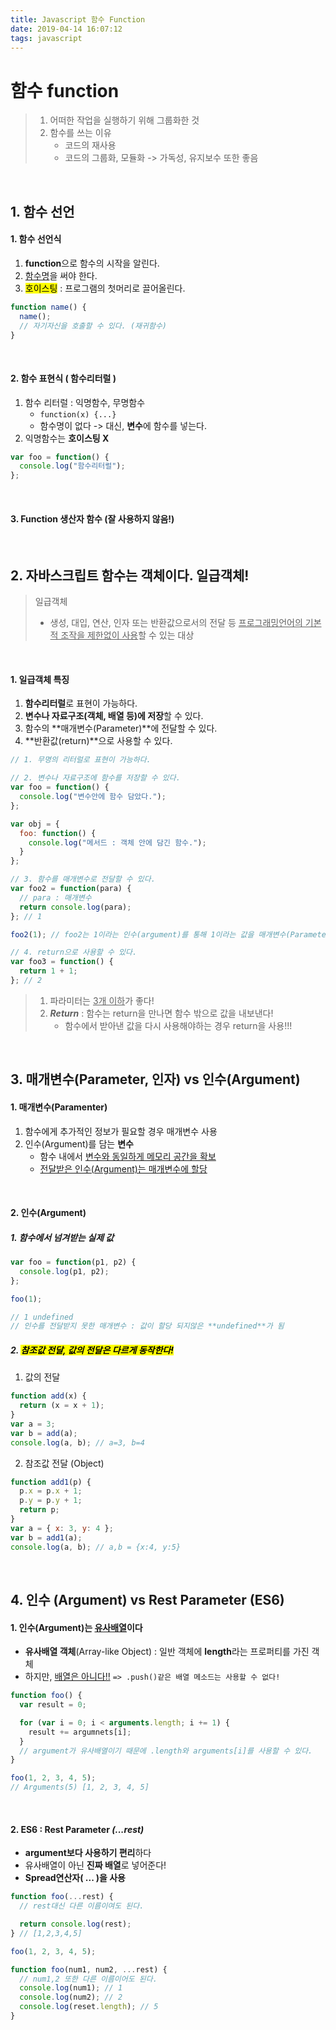 ```yaml
---
title: Javascript 함수 Function
date: 2019-04-14 16:07:12
tags: javascript
---
```


# 함수 function

> 1. 어떠한 작업을 실행하기 위해 그룹화한 것
> 2. 함수를 쓰는 이유
>    - 코드의 재사용
>    - 코드의 그룹화, 모듈화 -> 가독성, 유지보수 또한 좋음

<br>

## 1. 함수 선언

#### 1. 함수 선언식

1. **function**으로 함수의 시작을 알린다.
2. <u>함수명</u>을 써야 한다.
3. <mark>호이스팅</mark> : 프로그램의 첫머리로 끌어올린다.

```js
function name() {
  name();
  // 자기자신을 호출할 수 있다. (재귀함수)
}
```

<br>

#### 2. 함수 표현식 ( 함수리터럴 )

1. 함수 리터럴 : 익명함수, 무명함수 
   - `function(x) {...}`
   - 함수명이 없다 -> 대신, **변수**에 함수를 넣는다.
2. 익명함수는 **호이스팅 X**
```js
var foo = function() {
  console.log("함수리터럴");
};
```

<br>

#### 3. Function 생산자 함수 (잘 사용하지 않음!)

<br>

## 2. 자바스크립트 함수는 객체이다. 일급객체!

> 일급객체
>
> - 생성, 대입, 연산, 인자 또는 반환값으로서의 전달 등 <u>프로그래밍언어의 기본적 조작을 제한없이 사용</u>할 수 있는 대상

<br>

#### 1. 일급객체 특징

1. **함수리터럴**로 표현이 가능하다.
2. **변수나 자료구조(객체, 배열 등)에 저장**할 수 있다.
3. 함수의 **매개변수(Parameter)**에 전달할 수 있다.
4. **반환값(return)**으로 사용할 수 있다.

```js
// 1. 무명의 리터럴로 표현이 가능하다.

// 2. 변수나 자료구조에 함수를 저장할 수 있다.
var foo = function() {
  console.log("변수안에 함수 담았다.");
};

var obj = {
  foo: function() {
    console.log("메서드 : 객체 안에 담긴 함수.");
  }
};

// 3. 함수를 매개변수로 전달할 수 있다.
var foo2 = function(para) {
  // para : 매개변수
  return console.log(para);
}; // 1

foo2(1); // foo2는 1이라는 인수(argument)를 통해 1이라는 값을 매개변수(Parameter)로 받게 된다.

// 4. return으로 사용할 수 있다.
var foo3 = function() {
  return 1 + 1;
}; // 2
```

> 1. 파라미터는 <u>3개 이하</u>가 좋다!
> 2. **_Return_** : 함수는 return을 만나면 함수 밖으로 값을 내보낸다!
>    - 함수에서 받아낸 값을 다시 사용해야하는 경우 return을 사용!!!

<br>

## 3. 매개변수(Parameter, 인자) vs 인수(Argument)

#### 1. 매개변수(Paramenter)

1. 함수에게 추가적인 정보가 필요할 경우 매개변수 사용
2. 인수(Argument)를 담는 **변수**
   - 함수 내에서 <u>변수와 동일하게 메모리 공간을 확보</u>
   - <u>전달받은 인수(Argument)는 매개변수에 할당</u>

 <br>

#### 2. 인수(Argument)

##### 1. 함수에서 넘겨받는 실제 값

```js
var foo = function(p1, p2) {
  console.log(p1, p2);
};

foo(1);

// 1 undefined
// 인수를 전달받지 못한 매개변수 : 값이 할당 되지않은 **undefined**가 됨
```

##### 2. <mark>참조값 전달, 값의 전달은 다르게 동작한다!</mark>

1.  값의 전달

```js
function add(x) {
  return (x = x + 1);
}
var a = 3;
var b = add(a);
console.log(a, b); // a=3, b=4
```

2.  참조값 전달 (Object)

```js
function add1(p) {
  p.x = p.x + 1;
  p.y = p.y + 1;
  return p;
}
var a = { x: 3, y: 4 };
var b = add1(a);
console.log(a, b); // a,b = {x:4, y:5}
```

<br>

## 4. 인수 (Argument) vs Rest Parameter (ES6)

#### 1. 인수(Argument)는 <u>유사배열</u>이다

- **유사배열 객체**(Array-like Object) : 일반 객체에 **length**라는 프로퍼티를 가진 객체
- 하지만, <u>배열은 아니다!!</u>
  `=> .push()같은 배열 메소드는 사용할 수 없다!`

```js
function foo() {
  var result = 0;

  for (var i = 0; i < arguments.length; i += 1) {
    result += argumnets[i];
  }
  // argument가 유사배열이기 때문에 .length와 arguments[i]를 사용할 수 있다.
}

foo(1, 2, 3, 4, 5);
// Arguments(5) [1, 2, 3, 4, 5]
```

<br>

#### 2. ES6 : Rest Parameter **_(...rest)_**

- **argument보다 사용하기 편리**하다
- 유사배열이 아닌 **진짜 배열**로 넣어준다!
- **Spread연산자( ... )을 사용**

```js
function foo(...rest) {
  // rest대신 다른 이름이여도 된다.

  return console.log(rest);
} // [1,2,3,4,5]

foo(1, 2, 3, 4, 5);

function foo(num1, num2, ...rest) {
  // num1,2 또한 다른 이름이어도 된다.
  console.log(num1); // 1
  console.log(num2); // 2
  console.log(reset.length); // 5
}
```
